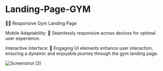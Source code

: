 # Landing-Page-GYM
🏋️‍♂️ Responsive Gym Landing Page

Mobile Adaptability: 📱 Seamlessly responsive across devices for optimal user experience.

Interactive Interface: 🎨 Engaging UI elements enhance user interaction, ensuring a dynamic and enjoyable journey through the gym landing page.

![Screenshot (3)](https://user-images.githubusercontent.com/129662879/229356793-ac62db51-fa36-4306-a02e-99494f384294.png)

